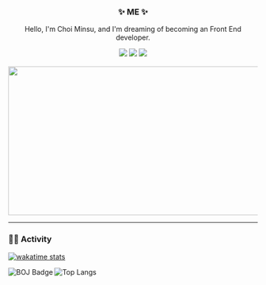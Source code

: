 <h3 align="center">✨ ME ✨</h3> 
<p align="center">Hello, I'm Choi Minsu, and I'm dreaming of becoming an Front End developer.</p> 
   
<div align="center">  
  <a href="https://www.instagram.com/m.in_su08/"><img src="https://img.shields.io/badge/Instagram-ff69b4?style=plastic&logo=Instagram&logoColor=white"/></a>
  <a href="https://github.com/min-su08"><img src="https://img.shields.io/badge/github-181717?style=plastic&logo=github&logoColor=white"/></a>
  <img src="https://img.shields.io/badge/mandoo4137@gmail.com-EA4305?style=flat-square&logo=Gmail&logoColor=white">
</div> 
<br/>
<a href="https://www.gitanimals.org/en_US?utm_medium=image&utm_source=minsu0707&utm_content=farm">
<img
  src="https://render.gitanimals.org/farms/minsu0707"
  width="1200"
  height="300"
/>
</a>

<hr>

<h3 align="left">🏃🏻 Activity</h3>

[![wakatime stats](https://github-readme-stats.vercel.app/api/wakatime?username=minsu0707)](https://wakatime.com/@minsu0707)

<a href="https://solved.ac/" target="_blank">
    <img align="left" src="http://mazassumnida.wtf/api/v2/generate_badge?boj=mandoo0707" alt="BOJ Badge"/>
</a>

![Top Langs](https://github-readme-stats.vercel.app/api/top-langs/?username=minsu0707&layout=compact)
